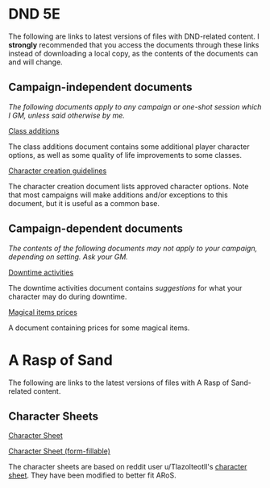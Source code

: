 # DND 5E

The following are links to latest versions of files with DND-related content. I **strongly** recommended that you access the documents through these links instead of downloading a local copy, as the contents of the documents can and will change.

## Campaign-independent documents

*The following documents apply to any campaign or one-shot session which I GM, unless said otherwise by me.*

[Class additions](DND/DND_Class_Additions.pdf)

The class additions document contains some additional player character options, as well as some quality of life improvements to some classes.

[Character creation guidelines](DND/Character_Creation.pdf)

The character creation document lists approved character options. Note that most campaigns will make additions and/or exceptions to this document, but it is useful as a common base.

## Campaign-dependent documents

*The contents of the following documents may not apply to your campaign, depending on setting. Ask your GM.*

[Downtime activities](DND/DowntimeActivities-player-version.pdf)

The downtime activities document contains *suggestions* for what your character may do during downtime.

[Magical items prices](DND/Magical_Items_Prices.pdf)

A document containing prices for some magical items.

# A Rasp of Sand

The following are links to the latest versions of files with A Rasp of Sand-related content.

## Character Sheets

[Character Sheet](ARoS/Character_sheet.pdf)

[Character Sheet (form-fillable)](ARoS/Character_sheet_fillable.pdf)

The character sheets are based on reddit user u/Tlazolteotll's [character sheet](https://www.reddit.com/r/rpg/comments/ay5ikp/i_made_a_simple_knave_character_sheet_in_tabletop/). They have been modified to better fit ARoS.
